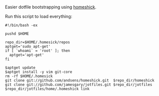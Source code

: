 Easier dotfile bootstrapping using [homeshick](https://github.com/andsens/homeshick).

Run this script to load everything:

```
#!/bin/bash -ex

pushd $HOME

repo_dir=$HOME/.homesick/repos
aptget='sudo apt-get'
if [ `whoami` = 'root' ]; then
  aptget='apt-get'
fi

$aptget update
$aptget install -y vim git-core
rm -rf $HOME/.homesick
git clone git://github.com/andsens/homeshick.git  $repo_dir/homeshick
git clone git://github.com/jamesgary/jotfiles.git $repo_dir/jotfiles
$repo_dir/jotfiles/home/.homeshick link
```
